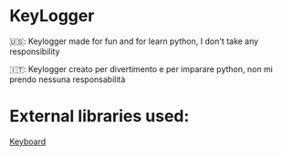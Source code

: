 # KeyLogger

🇺🇸: Keylogger made for fun and for learn python, I don't take any responsibility

🇮🇹: Keylogger creato per divertimento e per imparare python, non mi prendo nessuna responsabilità


# External libraries used:

[Keyboard](https://github.com/boppreh/keyboard)
